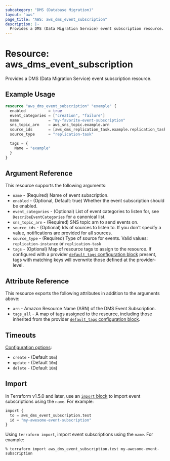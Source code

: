 ```yaml
---
subcategory: "DMS (Database Migration)"
layout: "aws"
page_title: "AWS: aws_dms_event_subscription"
description: |-
  Provides a DMS (Data Migration Service) event subscription resource.
---
```


# Resource: aws_dms_event_subscription

Provides a DMS (Data Migration Service) event subscription resource.

## Example Usage

```terraform
resource "aws_dms_event_subscription" "example" {
  enabled          = true
  event_categories = ["creation", "failure"]
  name             = "my-favorite-event-subscription"
  sns_topic_arn    = aws_sns_topic.example.arn
  source_ids       = [aws_dms_replication_task.example.replication_task_id]
  source_type      = "replication-task"

  tags = {
    Name = "example"
  }
}
```

## Argument Reference

This resource supports the following arguments:

* `name` - (Required) Name of event subscription.
* `enabled` - (Optional, Default: true) Whether the event subscription should be enabled.
* `event_categories` - (Optional) List of event categories to listen for, see `DescribeEventCategories` for a canonical list.
* `sns_topic_arn` - (Required) SNS topic arn to send events on.
* `source_ids` - (Optional) Ids of sources to listen to. If you don't specify a value, notifications are provided for all sources.
* `source_type` - (Required) Type of source for events. Valid values: `replication-instance` or `replication-task`
* `tags` - (Optional) Map of resource tags to assign to the resource. If configured with a provider [`default_tags` configuration block](https://registry.terraform.io/providers/hashicorp/aws/latest/docs#default_tags-configuration-block) present, tags with matching keys will overwrite those defined at the provider-level.

## Attribute Reference

This resource exports the following attributes in addition to the arguments above:

* `arn` - Amazon Resource Name (ARN) of the DMS Event Subscription.
* `tags_all` - A map of tags assigned to the resource, including those inherited from the provider [`default_tags` configuration block](https://registry.terraform.io/providers/hashicorp/aws/latest/docs#default_tags-configuration-block).

## Timeouts

[Configuration options](https://developer.hashicorp.com/terraform/language/resources/syntax#operation-timeouts):

- `create` - (Default `10m`)
- `update` - (Default `10m`)
- `delete` - (Default `10m`)

## Import

In Terraform v1.5.0 and later, use an [`import` block](https://developer.hashicorp.com/terraform/language/import) to import event subscriptions using the `name`. For example:

```terraform
import {
  to = aws_dms_event_subscription.test
  id = "my-awesome-event-subscription"
}
```

Using `terraform import`, import event subscriptions using the `name`. For example:

```console
% terraform import aws_dms_event_subscription.test my-awesome-event-subscription
```
